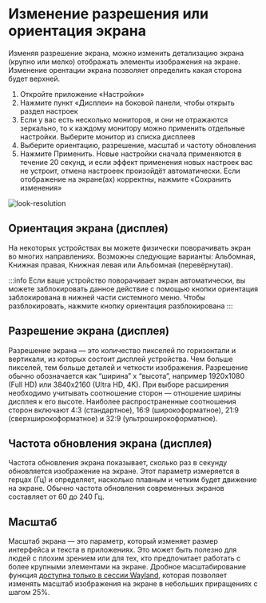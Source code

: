 # Изменение разрешения или ориентация экрана

Изменяя разрешение экрана, можно изменить детализацию экрана (крупно или мелко) отображать элементы изображения на экране. Изменение орентации экрана позволяет определить какая сторона будет верхней.

1. Откройте приложение «Настройки»
2. Нажмите пункт «Дисплеи» на боковой панели, чтобы открыть раздел настроек
3. Если у вас есть несколько мониторов, и они не отражаются зеркально, то к каждому монитору можно применить отдельные настройки. Выберите монитор из списка дисплеев
4. Выберите ориентацию, разрешение, масштаб и частоту обновления
5. Нажмите Применить. Новые настройки сначала применяются в течение 20 секунд, и если эффект применения новых настроек вас не устроит, отмена настроеек произойдёт автоматически. Если отображение на экране(ах) корректны, нажмите «Сохранить изменения»

![look-resolution](/look-resolution/look-resolution.png)

## Ориентация экрана (дисплея)

На некоторых устройствах вы можете физически поворачивать экран во многих направлениях. Возможны следующие варианты: Альбомная, Книжная правая, Книжная левая или Альбомная (перевёрнутая).

:::info
Если ваше устройство поворачивает экран автоматически, вы можете заблокировать данное действие с помощью кнопки ориентация заблокирована в нижней части системного меню. Чтобы разблокировать, нажмите кнопку ориентация разблокирована
:::

## Разрешение экрана (дисплея)

Разрешение экрана — это количество пикселей по горизонтали и вертикали, из которых состоит дисплей устройства. Чем больше пикселей, тем больше деталей и четкости изображения. Разрешение обычно обозначается как “ширина” x “высота”, например 1920x1080 (Full HD) или 3840x2160 (Ultra HD, 4K). При выборе расширения необходимо учитывать соотношение сторон — отношение ширины дисплея к его высоте. Наиболее распространенные соотношения сторон включают 4:3 (стандартное), 16:9 (широкоформатное), 21:9 (сверхширокоформатное) и 32:9 (ультроширокоформатное).

## Частота обновления экрана (дисплея)

Частота обновления экрана показывает, сколько раз в секунду обновляется изображение на экране. Этот параметр измеряется в герцах (Гц) и определяет, насколько плавным и четким будет движение на экране. Обычно частота обновления современных экранов составляет от 60 до 240 Гц.

## Масштаб 

Масштаб экрана — это параметр, который изменяет размер интерфейса и текста в приложениях. Это может быть полезно для людей с плохим зрением или для тех, кто предпочитает работать с более крупными элементами на экране. Дробное масштабирование функция [доступна только в сессии Wayland](/scaling-the-screen), которая позволяет изменять масштаб изображения на экране в небольших приращениях c шагом 25%.

